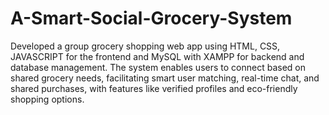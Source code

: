 # A-Smart-Social-Grocery-System
Developed a group grocery shopping web app using HTML, CSS, JAVASCRIPT for the frontend and MySQL with XAMPP for backend and database management. The system enables users to connect based on   shared grocery needs, facilitating smart user matching, real-time chat, and shared purchases, with   features like verified profiles and eco-friendly shopping options. 
